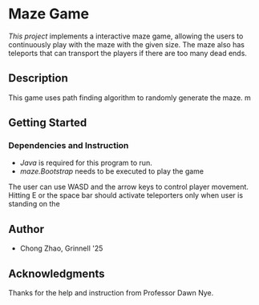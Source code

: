 # Maze  Game

_This project_ implements a interactive maze game, allowing the users to continuously play with the maze with the given size. The maze also has teleports that can transport the players if there are too many dead ends. 

## Description
This game uses path finding algorithm to randomly generate the maze. m

## Getting Started

### Dependencies and Instruction

* _Java_ is required for this program to run.
* _maze.Bootstrap_ needs to be executed to play the game

The user can use WASD and the arrow keys to control player movement. Hitting E or the space bar should activate teleporters only when user is standing on the

## Author

* Chong Zhao, Grinnell '25

##  Acknowledgments

Thanks for the help and instruction from Professor Dawn Nye.
